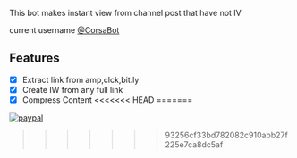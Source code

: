 This bot makes instant view from channel post that have not IV

current username [@CorsaBot](https://t.me/CorsaBot)

## Features

- [x] Extract link from amp,clck,bit.ly
- [x] Create IW from any full link
- [x] Compress Content
<<<<<<< HEAD
=======

[![paypal](https://www.paypalobjects.com/en_US/i/btn/btn_donateCC_LG.gif)](https://www.paypal.me/safiullincom)
>>>>>>> 93256cf33bd782082c910abb27f225e7ca8dc5af
